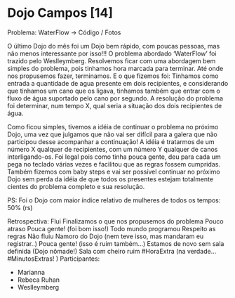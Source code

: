 Dojo Campos [14]
===============

Problema: WaterFlow -> Código / Fotos

O último Dojo do mês foi um Dojo bem rápido, com poucas pessoas, mas não menos interessante por isso!!!
O problema abordado ‘WaterFlow’ foi trazido pelo Weslleymberg.
Resolvemos ficar com uma abordagem bem simples do problema, pois tinhamos hora marcada para terminar.
Até onde nos propusemos fazer, terminamos. E o que fizemos foi: Tinhamos como entrada a quantidade de agua presente em dois recipientes, e considerando que tinhamos um cano que os ligava, tinhamos também que entrar com o fluxo de água suportado pelo cano por segundo. A resolução do problema foi determinar, num tempo X, qual seria a situação dos dois recipientes de água.

Como ficou simples, tivemos a idéia de continuar o problema no próximo Dojo, uma vez que julgamos que não vai ser difícil para a galera que não participou desse acompanhar a continuação! A idéia é tratarmos de um número X qualquer de recipientes, com um número Y qualquer de canos interligando-os.
Foi legal pois como tinha pouca gente, deu para cada um pega no teclado várias vezes e facilitou que as regras fossem cumpridas. Também fizemos com baby steps e vai ser possível continuar no próximo Dojo sem perda da idéia de que todos os presentes estejam totalmente cientes do problema completo e sua resolução.

PS: Foi o Dojo com maior índice relativo de mulheres de todos os tempos: 50% (rs)

Retrospectiva:
Flui
Finalizamos o que nos propusemos do problema
Pouco atraso
Pouca gente! (foi bom isso!)
Todo mundo programou
Respeito as regras
Não fluiu
Namoro do Dojo (nem teve isso, mas mandaram eu registrar..)
Pouca gente! (isso é ruim também…)
Estamos de novo sem sala definida (Dojo nômade!)
Sala com cheiro ruim
#HoraExtra (na verdade… #MinutosExtras!  )
Participantes:
* Marianna
* Rebeca Ruhan
* Weslleymberg

